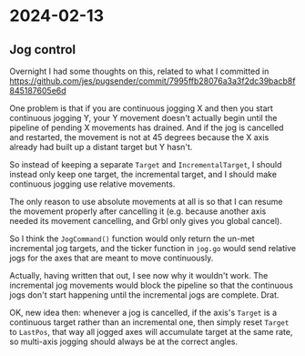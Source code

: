 # 2024-02-13

## Jog control

Overnight I had some thoughts on this, related to what I committed
in https://github.com/jes/pugsender/commit/7995ffb28076a3a3f2dc39bacb8f845187605e6d

One problem is that if you are continuous jogging X and then you start
continuous jogging Y, your Y movement doesn't actually begin until
the pipeline of pending X movements has drained. And if the jog is
cancelled and restarted, the movement is not at 45 degrees because the X
axis already had built up a distant target but Y hasn't.

So instead of keeping a separate `Target` and `IncrementalTarget`, I should
instead only keep one target, the incremental target, and I should
make continuous jogging use relative movements.

The only reason to use absolute movements at all is so that I can resume
the movement properly after cancelling it (e.g. because another axis
needed its movement cancelling, and Grbl only gives you global cancel).

So I think the `JogCommand()` function would only return the un-met
incremental jog targets, and the ticker function in `jog.go` would send
relative jogs for the axes that are meant to move continuously.

Actually, having written that out, I see now why it wouldn't work. The
incremental jog movements would block the pipeline so that the continuous
jogs don't start happening until the incremental jogs are complete. Drat.

OK, new idea then: whenever a jog is cancelled, if the axis's `Target` is
a continuous target rather than an incremental one, then simply reset
`Target` to `LastPos`, that way all jogged axes will accumulate target
at the same rate, so multi-axis jogging should always be at the correct
angles.

